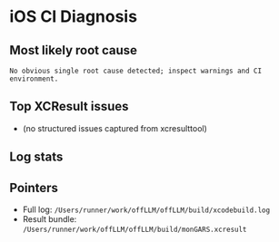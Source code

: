 # iOS CI Diagnosis

## Most likely root cause
```No obvious single root cause detected; inspect warnings and CI environment.```

## Top XCResult issues
- (no structured issues captured from xcresulttool)

## Log stats

## Pointers
- Full log: `/Users/runner/work/offLLM/offLLM/build/xcodebuild.log`
- Result bundle: `/Users/runner/work/offLLM/offLLM/build/monGARS.xcresult`